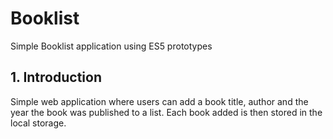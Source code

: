 # Booklist
Simple Booklist application using ES5 prototypes

## 1. Introduction

Simple web application where users can add a book title, author and the year the book was published to a list. Each book added is then stored in the local storage.


